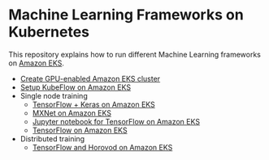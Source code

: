 # Machine Learning Frameworks on Kubernetes

This repository explains how to run different Machine Learning frameworks on [Amazon EKS](https://aws.amazon.com/eks).

- [Create GPU-enabled Amazon EKS cluster](eks-gpu.md)
- [Setup KubeFlow on Amazon EKS](kubeflow.md)
- Single node training
  - [TensorFlow + Keras on Amazon EKS](tensorflow-keras.md)
  - [MXNet on Amazon EKS](mxnet.md)
  - [Jupyter notebook for TensorFlow on Amazon EKS](jupyter.md)
  - [TensorFlow on Amazon EKS](tensorflow.md)
- Distributed training
  - [TensorFlow and Horovod on Amazon EKS](tensorflow-horovod.md)
